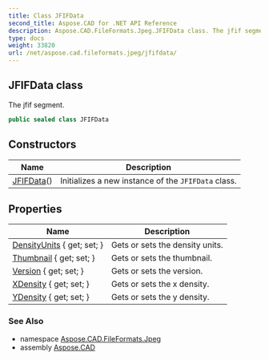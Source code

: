 ```yaml
---
title: Class JFIFData
second_title: Aspose.CAD for .NET API Reference
description: Aspose.CAD.FileFormats.Jpeg.JFIFData class. The jfif segment
type: docs
weight: 33820
url: /net/aspose.cad.fileformats.jpeg/jfifdata/
---
```

## JFIFData class

The jfif segment.

```csharp
public sealed class JFIFData
```

## Constructors

| Name | Description |
| --- | --- |
| [JFIFData](jfifdata/)() | Initializes a new instance of the `JFIFData` class. |

## Properties

| Name | Description |
| --- | --- |
| [DensityUnits](../../aspose.cad.fileformats.jpeg/jfifdata/densityunits/) { get; set; } | Gets or sets the density units. |
| [Thumbnail](../../aspose.cad.fileformats.jpeg/jfifdata/thumbnail/) { get; set; } | Gets or sets the thumbnail. |
| [Version](../../aspose.cad.fileformats.jpeg/jfifdata/version/) { get; set; } | Gets or sets the version. |
| [XDensity](../../aspose.cad.fileformats.jpeg/jfifdata/xdensity/) { get; set; } | Gets or sets the x density. |
| [YDensity](../../aspose.cad.fileformats.jpeg/jfifdata/ydensity/) { get; set; } | Gets or sets the y density. |

### See Also

* namespace [Aspose.CAD.FileFormats.Jpeg](../../aspose.cad.fileformats.jpeg/)
* assembly [Aspose.CAD](../../)


